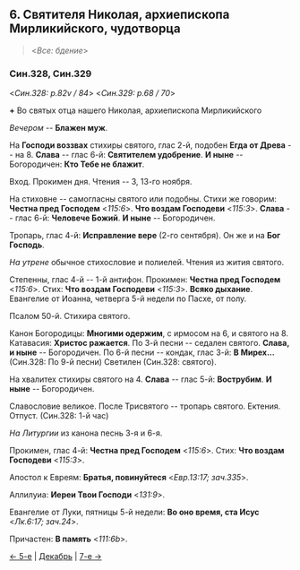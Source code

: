 
## 6. Святителя Николая, архиепископа Мирликийского, чудотворца

> <*Все: бдение*>

### Син.328, Син.329

<*Син.328: p.82v / 84*>
<*Син.329: p.68 / 70*>

**+** Во святых отца нашего Николая, архиепископа Мирликийского 

*Вечером* -- **Блажен муж**. 

На **Господи воззвах** стихиры святого, глас 2-й, подобен **Егда от Древа** -- на 8. 
**Слава** -- глас 6-й: **Святителем удобрение**. 
**И ныне** -- Богородичен: **Кто Тебе не блажит**. 

Вход. Прокимен дня. Чтения -- 3, 13-го ноября.

На стиховне -- самогласны святого или подобны. 
Стихи же говорим: **Честна пред Господем** <*115:6*>. 
**Что воздам Господеви** <*115:3*>. 
**Слава** -- глас 6-й: **Человече Божий**.
**И ныне** -- Богородичен.

Тропарь, глас 4-й: **Исправление вере** (2-го сентября). 
Он же и на **Бог Господь**. 

*На утрене* обычное стихословие и полиелей. 
Чтения из жития святого. 

Степенны, глас 4-й -- 1-й антифон.
Прокимен: **Честна пред Господем** <*115:6*>.
Стих: **Что воздам Господеви** <*115:3*>.
**Всяко дыхание**. 
Евангелие от Иоанна, четверга 5-й недели по Пасхе, от полу.

Псалом 50-й. Стихира святого. 

Канон Богородицы: **Многими одержим**, с ирмосом на 6, и святого на 8.
Катавасия: **Христос ражается**.
По 3-й песни -- седален святого. **Слава, и ныне** -- Богородичен. 
По 6-й песни -- кондак, глас 3-й: **В Мирех...**
(Син.328: По 9-й песни) Светилен (Син.328: святого). 

На хвалитех стихиры святого на 4. 
**Слава** -- глас 5-й: **Вострубим**. 
**И ныне** -- Богородичен. 

Славословие великое. После Трисвятого -- тропарь святого. 
Ектения. Отпуст. (Син.328: 1-й час)

*На Литургии* из канона песнь 3-я и 6-я. 

Прокимен, глас 4-й: **Честна пред Господем** <*115:6*>.
Стих: **Что воздам Господеви** <*115:3*>.

Апостол к Евреям: **Братья, повинуйтеся** <*Евр.13:17; зач.335*>.

Аллилуиа: **Иереи Твои Господи** <*131:9*>.

Евангелие от Луки, пятницы 5-й недели: **Во оно время, ста Исус** <*Лк.6:17; зач.24*>. 

Причастен: **В память** <*111:6b*>.

[← 5-е](12_05_SAB.ru.md) | [Декабрь](README.md#6-й) | [7-е →](12_07_SAB.ru.md)

